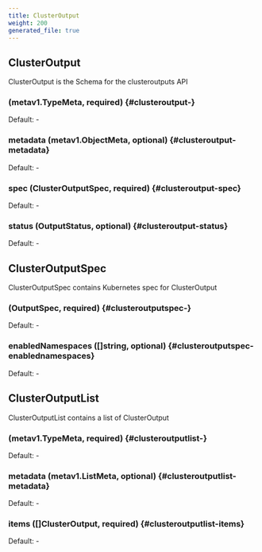 ```yaml
---
title: ClusterOutput
weight: 200
generated_file: true
---
```


## ClusterOutput

ClusterOutput is the Schema for the clusteroutputs API

###  (metav1.TypeMeta, required) {#clusteroutput-}

Default: -

### metadata (metav1.ObjectMeta, optional) {#clusteroutput-metadata}

Default: -

### spec (ClusterOutputSpec, required) {#clusteroutput-spec}

Default: -

### status (OutputStatus, optional) {#clusteroutput-status}

Default: -


## ClusterOutputSpec

ClusterOutputSpec contains Kubernetes spec for ClusterOutput

###  (OutputSpec, required) {#clusteroutputspec-}

Default: -

### enabledNamespaces ([]string, optional) {#clusteroutputspec-enablednamespaces}

Default: -


## ClusterOutputList

ClusterOutputList contains a list of ClusterOutput

###  (metav1.TypeMeta, required) {#clusteroutputlist-}

Default: -

### metadata (metav1.ListMeta, optional) {#clusteroutputlist-metadata}

Default: -

### items ([]ClusterOutput, required) {#clusteroutputlist-items}

Default: -


